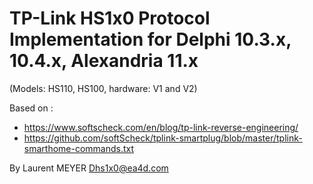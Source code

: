 # TP-Link HS1x0 Protocol Implementation for Delphi 10.3.x, 10.4.x, Alexandria 11.x
(Models: HS110, HS100, hardware: V1 and V2)

Based on :
- https://www.softscheck.com/en/blog/tp-link-reverse-engineering/
- https://github.com/softScheck/tplink-smartplug/blob/master/tplink-smarthome-commands.txt

By Laurent MEYER
Dhs1x0@ea4d.com






